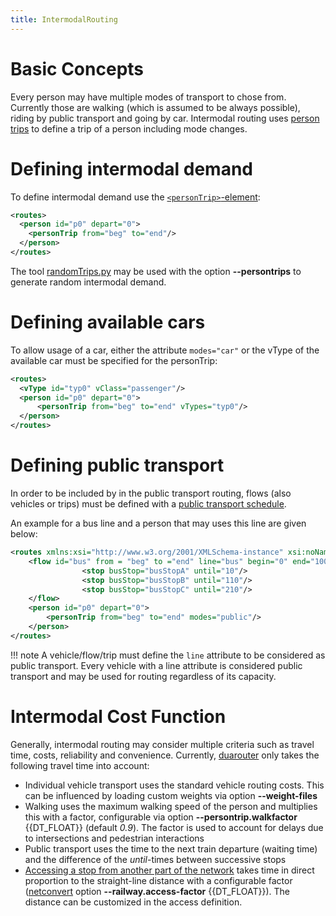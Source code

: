 ```yaml
---
title: IntermodalRouting
---
```


# Basic Concepts

Every person may have multiple modes of transport to chose from.
Currently those are walking (which is assumed to be always possible),
riding by public transport and going by car. Intermodal routing uses
[person trips](Specification/Persons.md#persontrips) to define a
trip of a person including mode changes.

# Defining intermodal demand

To define intermodal demand use the
[`<personTrip>`-element](Specification/Persons.md#persontrips):

```xml
<routes>
  <person id="p0" depart="0">
    <personTrip from="beg" to="end"/>
  </person>
</routes>
```

The tool [randomTrips.py](Tools/Trip.md#randomtripspy) may be
used with the option **--persontrips** to generate random intermodal demand.

# Defining available cars

To allow usage of a car, either the attribute `modes="car"` or the vType of the
available car must be specified for the personTrip:

```xml
<routes>
  <vType id="typ0" vClass="passenger"/>
  <person id="p0" depart="0">
      <personTrip from="beg" to="end" vTypes="typ0"/>
  </person>
</routes>
```

# Defining public transport

In order to be included by in the public transport routing, flows (also vehicles or trips) must be defined
with a [public transport schedule](Simulation/Public_Transport.md#public_transport_schedules).

An example for a bus line and a person that may uses this line are given below:

```xml
<routes xmlns:xsi="http://www.w3.org/2001/XMLSchema-instance" xsi:noNamespaceSchemaLocation="http://sumo.dlr.de/xsd/routes_file.xsd">
    <flow id="bus" from = "beg" to ="end" line="bus" begin="0" end="1000" period="300">
                <stop busStop="busStopA" until="10"/>
                <stop busStop="busStopB" until="110"/>
                <stop busStop="busStopC" until="210"/>
    </flow>
    <person id="p0" depart="0">
        <personTrip from="beg" to="end" modes="public"/>
    </person>
</routes>
```
!!! note 
    A vehicle/flow/trip must define the `line` attribute to be considered as public transport. Every vehicle with a line attribute is considered public transport and may be used for routing regardless of its capacity.

# Intermodal Cost Function

Generally, intermodal routing may consider multiple criteria such as
travel time, costs, reliability and convenience. Currently,
[duarouter](duarouter.md) only takes the following travel time
into account:

- Individual vehicle transport uses the standard vehicle routing
  costs. This can be influenced by loading custom weights via option **--weight-files**
- Walking uses the maximum walking speed of the person and multiplies
  this with a factor, configurable via option **--persontrip.walkfactor** {{DT_FLOAT}} (default *0.9*). The
  factor is used to account for delays due to intersections and
  pedestrian interactions
- Public transport uses the time to the next train departure (waiting time) and the difference of the *until*-times between successive stops
- [Accessing a stop from another part of the network](Simulation/Public_Transport.md#access_lanes) takes
  time in direct proportion to the straight-line distance with a
  configurable factor ([netconvert](netconvert.md) option **--railway.access-factor** {{DT_FLOAT}}). The distance can be customized in the access definition.